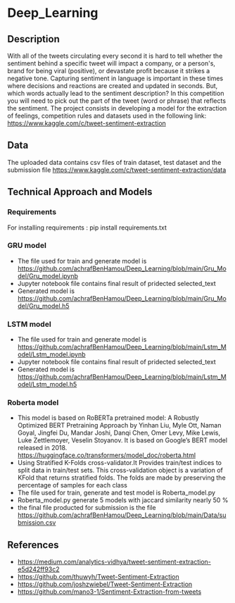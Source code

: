 # Deep_Learning
## Description 
With all of the tweets circulating every second it is hard to tell whether the sentiment behind a specific tweet will impact a company, or a person's, brand for being viral (positive), or devastate profit because it strikes a negative tone. Capturing sentiment in language is important in these times where decisions and reactions are created and updated in seconds. But, which words actually lead to the sentiment description? In this competition you will need to pick out the part of the tweet (word or phrase) that reflects the sentiment.
The project consists in developing a model for the extraction of feelings, competition rules and datasets used in the following link: https://www.kaggle.com/c/tweet-sentiment-extraction
## Data 
The uploaded data contains csv files of train dataset, test dataset and the submission file
https://www.kaggle.com/c/tweet-sentiment-extraction/data
## Technical Approach and Models
### Requirements
For installing requirements : pip install requirements.txt
### GRU model
- The file used for train and generate model is https://github.com/achrafBenHamou/Deep_Learning/blob/main/Gru_Model/Gru_model.ipynb
- Jupyter notebook file contains final result of pridected selected_text
- Generated model is https://github.com/achrafBenHamou/Deep_Learning/blob/main/Gru_Model/Gru_model.h5
### LSTM model
- The file used for train and generate model is https://github.com/achrafBenHamou/Deep_Learning/blob/main/Lstm_Model/Lstm_model.ipynb
- Jupyter notebook file contains final result of pridected selected_text
- Generated model is https://github.com/achrafBenHamou/Deep_Learning/blob/main/Lstm_Model/Lstm_model.h5
### Roberta model
- This model is based on RoBERTa pretrained model: A Robustly Optimized BERT Pretraining Approach by Yinhan Liu, Myle Ott, Naman Goyal, Jingfei Du, Mandar Joshi, Danqi Chen, Omer Levy, Mike Lewis, Luke Zettlemoyer, Veselin Stoyanov. It is based on Google’s BERT model released in 2018.
https://huggingface.co/transformers/model_doc/roberta.html
- Using Stratified K-Folds cross-validator.It Provides train/test indices to split data in train/test sets. This cross-validation object is a variation of KFold that returns stratified folds. The folds are made by preserving the percentage of samples for each class
- The file used for train, generate and test model is Roberta_model.py
- Roberta_model.py generate 5 models with jaccard similarity nearly 50 %
- the final file producted for submission is the file https://github.com/achrafBenHamou/Deep_Learning/blob/main/Data/submission.csv
## References
- https://medium.com/analytics-vidhya/tweet-sentiment-extraction-e5d242ff93c2
- https://github.com/thuwyh/Tweet-Sentiment-Extraction
- https://github.com/joshzwiebel/Tweet-Sentiment-Extraction
- https://github.com/mano3-1/Sentiment-Extraction-from-tweets


